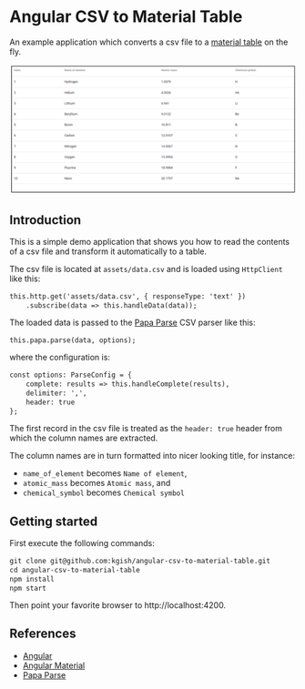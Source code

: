 # Angular CSV to Material Table

An example application which converts a csv file to a [material table](https://material.angular.io/components/table/overview) on the fly.

![Screenshot](images/screenshot.png)

## Introduction

This is a simple demo application that shows you how to read the contents of a csv file and transform it automatically to a table.

The csv file is located at `assets/data.csv` and is loaded using `HttpClient` like this:

```
this.http.get('assets/data.csv', { responseType: 'text' })
    .subscribe(data => this.handleData(data));
```

The loaded data is passed to the [Papa Parse](https://www.npmjs.com/package/ngx-papaparse) CSV parser like this:

```
this.papa.parse(data, options);
```

where the configuration is:

```
const options: ParseConfig = {
    complete: results => this.handleComplete(results),
    delimiter: ',',
    header: true
};
```

The first record in the csv file is treated as the `header: true` header from which the column names are extracted.

The column names are in turn formatted into nicer looking title, for instance:

* `name_of_element` becomes `Name of element`,
* `atomic_mass` becomes `Atomic mass`, and
* `chemical_symbol` becomes `Chemical symbol`

## Getting started

First execute the following commands:

```
git clone git@github.com:kgish/angular-csv-to-material-table.git
cd angular-csv-to-material-table
npm install
npm start
```

Then point your favorite browser to http://localhost:4200.

## References

* [Angular](https://angular.io/)
* [Angular Material](https://material.angular.io/)
* [Papa Parse](https://www.npmjs.com/package/ngx-papaparse)
